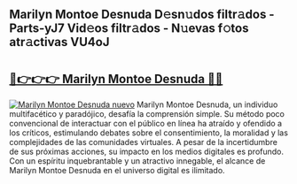 ## Marilyn Montoe Desnuda D𝚎sn𝚞dos filtr𝚊dos - Parts-yJ7 Vid𝚎os filtr𝚊dos - N𝚞evas f𝚘tos atr𝚊ctivas VU4oJ

# <h2><a href="http://mb2ojnq.tromn.icu/?c=Marilyn+Montoe+Desnuda">🔗👉👉👉 Marilyn Montoe Desnuda 🔗🔗</a></h2>

[![Marilyn Montoe Desnuda nuevo](https://i.imgur.com/pEAQMta.gif)](http://mb2ojnq.tromn.icu/?c=Marilyn+Montoe+Desnuda)
Marilyn Montoe Desnuda, un individuo multifacético y paradójico, desafía la comprensión simple. Su método poco convencional de interactuar con el público en línea ha atraído y ofendido a los críticos, estimulando debates sobre el consentimiento, la moralidad y las complejidades de las comunidades virtuales. A pesar de la incertidumbre de sus próximas acciones, su impacto en los medios digitales es profundo. Con un espíritu inquebrantable y un atractivo innegable, el alcance de Marilyn Montoe Desnuda en el universo digital es ilimitado.
